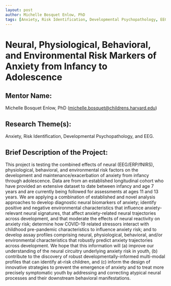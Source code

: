 ```yaml
---
layout: post
author: Michelle Bosquet Enlow, PhD 
tags: [Anxiety, Risk Identification, Developmental Psychopathology, EEG]
---
```


# Neural, Physiological, Behavioral, and Environmental Risk Markers of Anxiety from Infancy to Adolescence

## Mentor Name:

Michelle Bosquet Enlow, PhD (michelle.bosquet@childrens.harvard.edu)

## Research Theme(s): 

Anxiety, Risk Identification, Developmental Psychopathology, and EEG.

## Brief Description of the Project: 

This project is testing the combined effects of neural (EEG/ERP/fNIRS), physiological, behavioral, and environmental risk factors on the development and maintenance/exacerbation of anxiety from infancy through adolescence. Data are from an established longitudinal cohort who have provided an extensive dataset to date between infancy and age 7 years and are currently being followed for assessments at ages 11 and 13 years. We are applying a combination of established and novel analysis approaches to develop diagnostic neural biomarkers of anxiety; identify positive and negative environmental characteristics that influence anxiety-relevant neural signatures, that affect anxiety-related neural trajectories across development, and that moderate the effects of neural reactivity on anxiety risk; determine how COVID-19 related stressors interact with childhood pre-pandemic characteristics to influence anxiety risk; and to develop assay profiles comprising neural, physiological, behavioral, and/or environmental characteristics that robustly predict anxiety trajectories across development. We hope that this information will (a) improve our understanding of the neural circuitry underlying anxiety risk in youth, (b) contribute to the discovery of robust developmentally-informed multi-modal profiles that can identify at-risk children, and (c) inform the design of innovative strategies to prevent the emergence of anxiety and to treat more precisely symptomatic youth by addressing and correcting atypical neural processes and their downstream behavioral manifestations.
